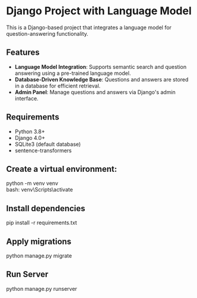 # Django Project with Language Model

This is a Django-based project that integrates a language model for question-answering functionality.

## Features

- **Language Model Integration**: Supports semantic search and question answering using a pre-trained language model.
- **Database-Driven Knowledge Base**: Questions and answers are stored in a database for efficient retrieval.
- **Admin Panel**: Manage questions and answers via Django's admin interface.

## Requirements

- Python 3.8+
- Django 4.0+
- SQLite3 (default database)
- sentence-transformers

## Create a virtual environment:

python -m venv venv \
bash: venv\Scripts\activate


## Install dependencies

pip install -r requirements.txt

## Apply migrations

python manage.py migrate

## Run Server
python manage.py runserver




